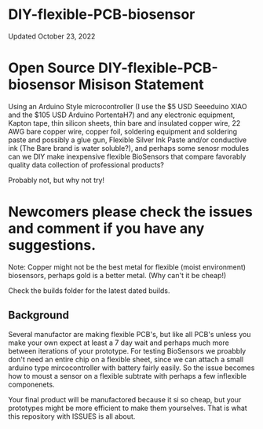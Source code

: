 # DIY-flexible-PCB-biosensor

Updated October 23, 2022

# Open Source DIY-flexible-PCB-biosensor Misison Statement

Using an Arduino Style microcontroller (I use the $5 USD Seeeduino XIAO and the $105 USD Arduino PortentaH7) and any electronic equipment, Kapton tape, thin silicon sheets, thin bare and insulated copper wire, 22 AWG bare copper wire, copper foil, soldering equipment and soldering paste and possibly a glue gun, Flexible Silver Ink Paste and/or conductive ink (The Bare brand is water soluble?), and perhaps some senosr modules can we DIY make inexpensive flexible BioSensors that compare favorably quality data collection of professional products?

Probably not, but why not try!

# Newcomers please check the issues and comment if you have any suggestions.


Note: Copper might not be the best metal for flexible (moist environment) biosensors, perhaps gold is a better metal. (Why can't it be cheap!)



Check the builds folder for the latest dated builds.



## Background

Several manufactor are making flexible PCB's, but like all PCB's unless you make your own expect at least a 7 day wait and perhaps much more between iterations of your prototype. For testing BioSensors we proabbly don't need an entire chip on a flexible sheet, since we can attach a small arduino type mircocontroller with battery fairly easily. So the issue becomes how to moust a sensor on a flexible subtrate with perhaps a few inflexible componenets.

Your final product will be manufactored because it si so cheap, but your prototypes might be more efficient to make them yourselves. That is what this repository with ISSUES is all about.
